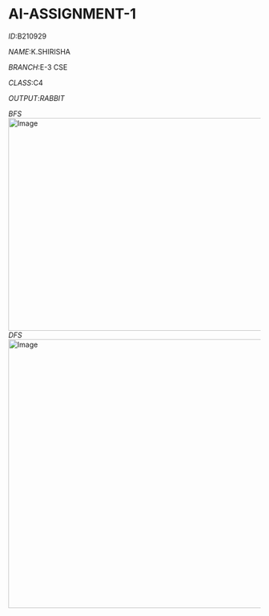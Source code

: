 # AI-ASSIGNMENT-1

*ID*:B210929

*NAME*:K.SHIRISHA

*BRANCH*:E-3 CSE

*CLASS*:C4

*OUTPUT*:*RABBIT*

*BFS*
<img width="1264" height="425" alt="Image" src="https://github.com/user-attachments/assets/dbb4115d-9cdd-441e-bb1b-aa39192e2401" />
*DFS*
<img width="1258" height="537" alt="Image" src="https://github.com/user-attachments/assets/cbba7d61-8aac-4562-989c-1e4c8b8d4f0c" />
